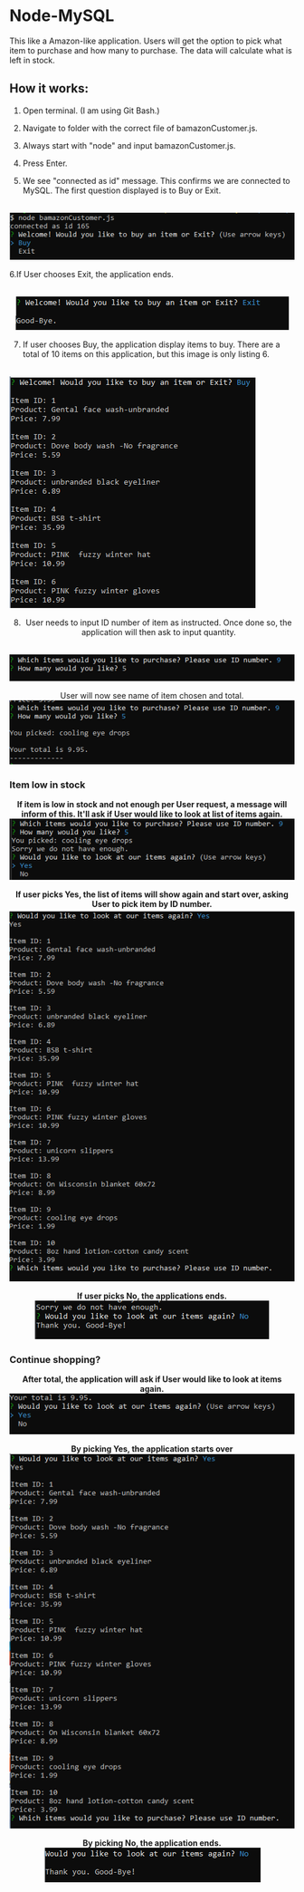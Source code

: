 # Node-MySQL
This like a Amazon-like application. Users will get the option to pick what item to purchase and how many to purchase. The data will calculate what is left in stock.

## How it works:
1. Open terminal. (I am using Git Bash.)
2. Navigate to folder with the correct file of bamazonCustomer.js. 
3. Always start with "node" and input bamazonCustomer.js.
4. Press Enter.

5. We see "connected as id" message. This confirms we are connected to MySQL. The first question displayed is to Buy or Exit.<p align="center">
<br>
<img src= "images/start_app.png">
</p>

6.If User chooses Exit, the application ends. <p align="center">
<br>
<img src= "images/ExitFirst.png">
</p>

7. If user chooses Buy, the application display items to buy. There are a total of 10 items on this application, but this image is only listing 6.<p align="center">
<br>
<img src= "images/Buy.png">
</p>

8. <p align="center">User needs to input ID number of item as instructed. Once done so, the application will then ask to input quantity.
<br>
<img src= "images/Id.quantity.png">
</p>

<p align="center">User will now see name of item chosen and total.
<br>
<img src= "images/itemInfo_price2.png">
</p>

### Item low in stock
<p align="center"><b>If item is low in stock and not enough per User request, a message will inform of this. It'll ask if User would like to look at list of items again.</b>
<br>
<img src= "images/notEnough.png">
</p>

<p align="center"><b>If user picks Yes, the list of items will show again and start over, asking User to pick item by ID number.</b>
<br>
<img src= "images/notEnough_listAgain.png">
</p>

<p align="center"><b>If user picks No, the applications ends.</b>
<br>
<img src= "images/notEnough_No.png">
</p>

### Continue shopping?
<p align="center"><b>After total, the application will ask if User would like to look at items again.</b>
<br>
<img src= "images/afterTotal.png">
</p>

<p align="center"><b>By picking Yes, the application starts over</b>
<br>
<img src= "images/listAgain.png">
</p>

<p align="center"><b>By picking No, the application ends.</b>
<br>
<img src= "images/ExitLast.png">
</p>











